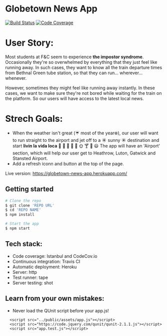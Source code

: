 # Globetown News App

[![Build Status](https://travis-ci.org/FAC10/week5-globetown-news-ammp.svg?branch=master)](https://travis-ci.org/FAC10/week5-globetown-news-ammp)
[![Code Coverage](https://codecov.io/gh/FAC10/week5-globetown-news-ammp/branch/master/graph/badge.svg)](https://codecov.io/gh/FAC10/week5-globetown-news-ammp)

# User Story:
Most students at F&C seem to experience **the impostor syndrome**. Occasionally they're so overwhelmed by everything that they just feel like running away. In such cases, they want to know all the train departure times from Bethnal Green tube station, so that they can run... wherever... whenever. 

However, sometimes they might feel like running away instantly. In these cases, we want to make sure they're not bored while waiting for the train on the platform. So our users will have access to the latest local news. 

# Strech Goals:
- When the weather isn't great (:umbrella: most of the year:snowflake:), our user will want to run straight to the airport and jet off to a :sunny: sunny :sunny: destination and start **livin la vida loca** :palm_tree: :dromedary_camel: :wine_glass: :ice_cream: :tropical_drink: :sun_with_face: :cocktail: :chocolate_bar: :smiley: The app will have an 'Airport' section, which will help our user get to Heathrow, Luton, Gatwick and Stansted Airport.
 - Add a refresh iconn and button at the top of the page. 

Live version: https://globetown-news-app.herokuapp.com/

## Getting started

```sh
# Clone the repo
$ git clone 'REPO URL'
$ cd 'REPO NAME'
$ npm install

# Start the app
$ npm start
```

## Tech stack:

- Code coverage: Istanbul and CodeCov.io
- Continuous integration: Travis CI
- Automatic deployment: Heroku
- Server: http
- Test runner: tape
- Server testing: shot

## Learn from your own mistakes:
- Never load the QUnit script before your app.js!

```
  <script src="../public/assets/app.js"></script>
  <script src="https://code.jquery.com/qunit/qunit-2.1.1.js"></script>
  <script src="app.test.js"></script>
```


